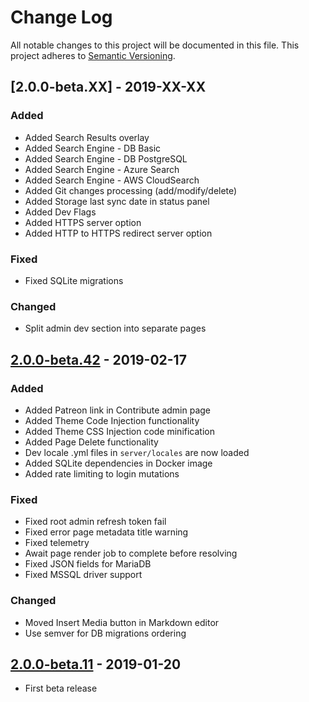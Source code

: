 # Change Log
All notable changes to this project will be documented in this file.
This project adheres to [Semantic Versioning](http://semver.org/).

## [2.0.0-beta.XX] - 2019-XX-XX
### Added
- Added Search Results overlay
- Added Search Engine - DB Basic
- Added Search Engine - DB PostgreSQL
- Added Search Engine - Azure Search
- Added Search Engine - AWS CloudSearch
- Added Git changes processing (add/modify/delete)
- Added Storage last sync date in status panel
- Added Dev Flags
- Added HTTPS server option
- Added HTTP to HTTPS redirect server option

### Fixed
- Fixed SQLite migrations

### Changed
- Split admin dev section into separate pages

## [2.0.0-beta.42] - 2019-02-17
### Added
- Added Patreon link in Contribute admin page
- Added Theme Code Injection functionality
- Added Theme CSS Injection code minification
- Added Page Delete functionality
- Dev locale .yml files in `server/locales` are now loaded
- Added SQLite dependencies in Docker image
- Added rate limiting to login mutations

### Fixed
- Fixed root admin refresh token fail
- Fixed error page metadata title warning
- Fixed telemetry
- Await page render job to complete before resolving
- Fixed JSON fields for MariaDB
- Fixed MSSQL driver support

### Changed
- Moved Insert Media button in Markdown editor
- Use semver for DB migrations ordering

## [2.0.0-beta.11] - 2019-01-20
- First beta release

[2.0.0-beta.42]: https://github.com/Requarks/wiki/releases/tag/2.0.0-beta.42
[2.0.0-beta.11]: https://github.com/Requarks/wiki/releases/tag/2.0.0-beta.11
